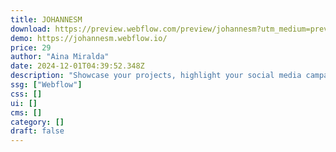 ```yaml
---
title: JOHANNESM
download: https://preview.webflow.com/preview/johannesm?utm_medium=preview_link&utm_source=designer&utm_content=johannesm&preview=978e0e147684d482224ee969c85cc63d&workflow=preview
demo: https://johannesm.webflow.io/
price: 29
author: "Aina Miralda"
date: 2024-12-01T04:39:52.348Z
description: "Showcase your projects, highlight your social media campaigns, and share impactful stories through dynamic content creation. Build lasting impressions with expertly tailored brand strategies. Take your digital agency to new heights with Johannes M!"
ssg: ["Webflow"]
css: []
ui: []
cms: []
category: []
draft: false
---
```

